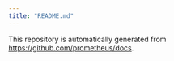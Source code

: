 ```yaml
---
title: "README.md"
---
```


This repository is automatically generated from
https://github.com/prometheus/docs.
